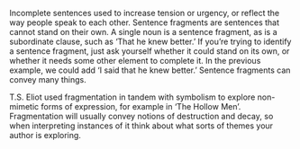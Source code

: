 Incomplete sentences used to increase tension or urgency, or reflect the way people speak to each other. Sentence fragments are sentences that cannot stand on their own. A single noun is a sentence fragment, as is a subordinate clause, such as ‘That he knew better.’ If you’re trying to identify a sentence fragment, just ask yourself whether it could stand on its own, or whether it needs some other element to complete it. In the previous example, we could add ‘I said that he knew better.’ Sentence fragments can convey many things.

T.S. Eliot used fragmentation in tandem with symbolism to explore non-mimetic forms of expression, for example in ‘The Hollow Men’. Fragmentation will usually convey notions of destruction and decay, so when interpreting instances of it think about what sorts of themes your author is exploring.